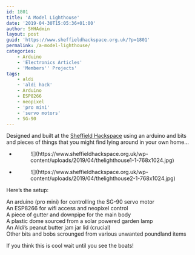 ```yaml
---
id: 1801
title: 'A Model Lighthouse'
date: '2019-04-30T15:05:36+01:00'
author: SHHAdmin
layout: post
guid: 'https://www.sheffieldhackspace.org.uk/?p=1801'
permalink: /a-model-lighthouse/
categories:
    - Arduino
    - 'Electronics Articles'
    - 'Members'' Projects'
tags:
    - aldi
    - 'aldi hack'
    - Arduino
    - ESP8266
    - neopixel
    - 'pro mini'
    - 'servo motors'
    - SG-90
---
```


Designed and built at the [Sheffield Hackspace](https://www.sheffieldhackspace.org.uk/) using an arduino and bits and pieces of things that you might find lying around in your own home…

- <figure>![](https://www.sheffieldhackspace.org.uk/wp-content/uploads/2019/04/thelighthouse1-1-768x1024.jpg)</figure>
- <figure>![](https://www.sheffieldhackspace.org.uk/wp-content/uploads/2019/04/thelighthouse2-1-768x1024.jpg)</figure>

Here’s the setup:

An arduino (pro mini) for controlling the SG-90 servo motor  
An ESP8266 for wifi access and neopixel control  
A piece of gutter and downpipe for the main body  
A plastic dome sourced from a solar powered garden lamp  
An Aldi’s peanut butter jam jar lid (crucial)  
Other bits and bobs scrounged from various unwanted poundland items

If you think this is cool wait until you see the boats!